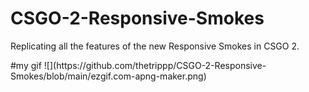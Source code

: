 # CSGO-2-Responsive-Smokes
<p>Replicating all the features of the new Responsive Smokes in CSGO 2.</p
<img src="https://github.com/thetrippp/CSGO-2-Responsive-Smokes/blob/main/ezgif.com-apng-maker.png">
#my gif
![](https://github.com/thetrippp/CSGO-2-Responsive-Smokes/blob/main/ezgif.com-apng-maker.png)
